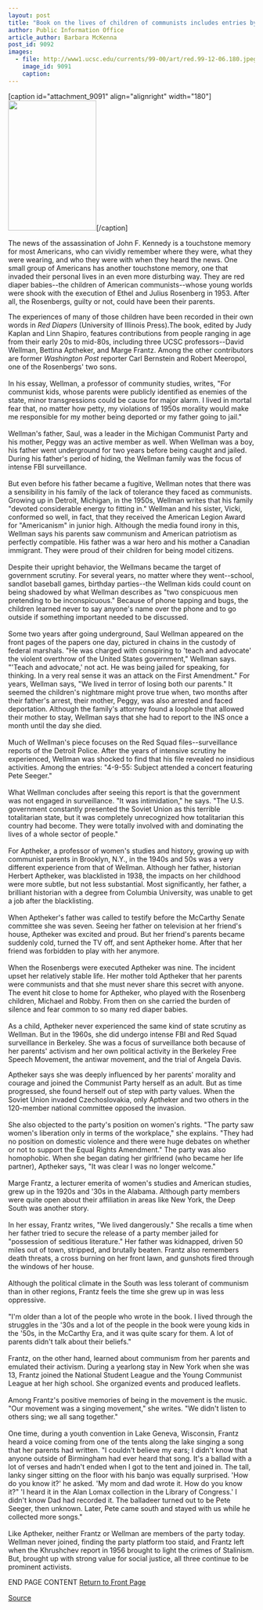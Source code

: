 ```yaml
---
layout: post
title: "Book on the lives of children of communists includes entries by three UCSC faculty"
author: Public Information Office
article_author: Barbara McKenna
post_id: 9092
images:
  - file: http://www1.ucsc.edu/currents/99-00/art/red.99-12-06.180.jpeg
    image_id: 9091
    caption: 
---
```


[caption id="attachment_9091" align="alignright" width="180"]<a href="http://dev-ucsc-news.pantheonsite.io/wp-content/uploads/1999/12/red.99-12-06.180.jpeg"><img class="size-full wp-image-9091" src="http://dev-ucsc-news.pantheonsite.io/wp-content/uploads/1999/12/red.99-12-06.180.jpeg" alt="" width="180" height="265" /></a>[/caption]
<p>
  The news of the assassination of John F. Kennedy is a touchstone memory for most Americans, who can vividly remember where they were, what they were wearing, and who they were with when they heard the news. One small group of Americans has another touchstone memory, one that invaded their personal lives in an even more disturbing way. They are red diaper babies--the children of American communists--whose young worlds were shook with the execution of Ethel and Julius Rosenberg in 1953. After all, the Rosenbergs, guilty or not, could have been their parents.
</p>The experiences of many of those children have been recorded in their own words in <i>Red Diapers</i> (University of Illinois Press).The book, edited by Judy Kaplan and Linn Shapiro, features contributions from people ranging in age from their early 20s to mid-80s, including three UCSC professors--David Wellman, Bettina Aptheker, and Marge Frantz. Among the other contributors are former <i>Washington Post</i> reporter Carl Bernstein and Robert Meeropol, one of the Rosenbergs' two sons.<br>
<br>
In his essay, Wellman, a professor of community studies, writes, "For communist kids, whose parents were publicly identified as enemies of the state, minor transgressions could be cause for major alarm. I lived in mortal fear that, no matter how petty, my violations of 1950s morality would make me responsible for my mother being deported or my father going to jail."<br>
<br>
Wellman's father, Saul, was a leader in the Michigan Communist Party and his mother, Peggy was an active member as well. When Wellman was a boy, his father went underground for two years before being caught and jailed. During his father's period of hiding, the Wellman family was the focus of intense FBI surveillance.<br>
<br>
But even before his father became a fugitive, Wellman notes that there was a sensibility in his family of the lack of tolerance they faced as communists. Growing up in Detroit, Michigan, in the 1950s, Wellman writes that his family "devoted considerable energy to fitting in." Wellman and his sister, Vicki, conformed so well, in fact, that they received the American Legion Award for "Americanism" in junior high. Although the media found irony in this, Wellman says his parents saw communism and American patriotism as perfectly compatible. His father was a war hero and his mother a Canadian immigrant. They were proud of their children for being model citizens.<br>
<br>
Despite their upright behavior, the Wellmans became the target of government scrutiny. For several years, no matter where they went--school, sandlot baseball games, birthday parties--the Wellman kids could count on being shadowed by what Wellman describes as "two conspicuous men pretending to be inconspicuous." Because of phone tapping and bugs, the children learned never to say anyone's name over the phone and to go outside if something important needed to be discussed.<br>
<br>
Some two years after going underground, Saul Wellman appeared on the front pages of the papers one day, pictured in chains in the custody of federal marshals. "He was charged with conspiring to 'teach and advocate' the violent overthrow of the United States government," Wellman says. "'Teach and advocate,' not act. He was being jailed for speaking, for thinking. In a very real sense it was an attack on the First Amendment." For years, Wellman says, "We lived in terror of losing both our parents." It seemed the children's nightmare might prove true when, two months after their father's arrest, their mother, Peggy, was also arrested and faced deportation. Although the family's attorney found a loophole that allowed their mother to stay, Wellman says that she had to report to the INS once a month until the day she died.<br>
<br>
Much of Wellman's piece focuses on the Red Squad files--surveillance reports of the Detroit Police. After the years of intensive scrutiny he experienced, Wellman was shocked to find that his file revealed no insidious activities. Among the entries: "4-9-55: Subject attended a concert featuring Pete Seeger."<br>
<br>
What Wellman concludes after seeing this report is that the government was not engaged in surveillance. "It was intimidation," he says. "The U.S. government constantly presented the Soviet Union as this terrible totalitarian state, but it was completely unrecognized how totalitarian this country had become. They were totally involved with and dominating the lives of a whole sector of people."<br>
<br>
For Aptheker, a professor of women's studies and history, growing up with communist parents in Brooklyn, N.Y., in the 1940s and 50s was a very different experience from that of Wellman. Although her father, historian Herbert Aptheker, was blacklisted in 1938, the impacts on her childhood were more subtle, but not less substantial. Most significantly, her father, a brilliant historian with a degree from Columbia University, was unable to get a job after the blacklisting.<br>
<br>
When Aptheker's father was called to testify before the McCarthy Senate committee she was seven. Seeing her father on television at her friend's house, Aptheker was excited and proud. But her friend's parents became suddenly cold, turned the TV off, and sent Aptheker home. After that her friend was forbidden to play with her anymore.<br>
<br>
When the Rosenbergs were executed Aptheker was nine. The incident upset her relatively stable life. Her mother told Aptheker that her parents were communists and that she must never share this secret with anyone. The event hit close to home for Aptheker, who played with the Rosenberg children, Michael and Robby. From then on she carried the burden of silence and fear common to so many red diaper babies.<br>
<br>
As a child, Aptheker never experienced the same kind of state scrutiny as Wellman. But in the 1960s, she did undergo intense FBI and Red Squad surveillance in Berkeley. She was a focus of surveillance both because of her parents' activism and her own political activity in the Berkeley Free Speech Movement, the antiwar movement, and the trial of Angela Davis.
<p>
  Aptheker says she was deeply influenced by her parents' morality and courage and joined the Communist Party herself as an adult. But as time progressed, she found herself out of step with party values. When the Soviet Union invaded Czechoslovakia, only Aptheker and two others in the 120-member national committee opposed the invasion.<br>
  <br>
  She also objected to the party's position on women's rights. "The party saw women's liberation only in terms of the workplace," she explains. "They had no position on domestic violence and there were huge debates on whether or not to support the Equal Rights Amendment." The party was also homophobic. When she began dating her girlfriend (who became her life partner), Aptheker says, "It was clear I was no longer welcome."<br>
  <br>
  Marge Frantz, a lecturer emerita of women's studies and American studies, grew up in the 1920s and '30s in the Alabama. Although party members were quite open about their affiliation in areas like New York, the Deep South was another story.<br>
  <br>
  In her essay, Frantz writes, "We lived dangerously." She recalls a time when her father tried to secure the release of a party member jailed for "possession of seditious literature." Her father was kidnapped, driven 50 miles out of town, stripped, and brutally beaten. Frantz also remembers death threats, a cross burning on her front lawn, and gunshots fired through the windows of her house.<br>
  <br>
  Although the political climate in the South was less tolerant of communism than in other regions, Frantz feels the time she grew up in was less oppressive.<br>
  <br>
  "I'm older than a lot of the people who wrote in the book. I lived through the struggles in the '30s and a lot of the people in the book were young kids in the '50s, in the McCarthy Era, and it was quite scary for them. A lot of parents didn't talk about their beliefs."<br>
  <br>
  Frantz, on the other hand, learned about communism from her parents and emulated their activism. During a yearlong stay in New York when she was 13, Frantz joined the National Student League and the Young Communist League at her high school. She organized events and produced leaflets.<br>
  <br>
  Among Frantz's positive memories of being in the movement is the music. "Our movement was a singing movement," she writes. "We didn't listen to others sing; we all sang together."<br>
  <br>
  One time, during a youth convention in Lake Geneva, Wisconsin, Frantz heard a voice coming from one of the tents along the lake singing a song that her parents had written. "I couldn't believe my ears; I didn't know that anyone outside of Birmingham had ever heard that song. It's a ballad with a lot of verses and hadn't ended when I got to the tent and joined in. The tall, lanky singer sitting on the floor with his banjo was equally surprised. 'How do you know it?' he asked. 'My mom and dad wrote it. How do you know it?" 'I heard it in the Alan Lomax collection in the Library of Congress.' I didn't know Dad had recorded it. The balladeer turned out to be Pete Seeger, then unknown. Later, Pete came south and stayed with us while he collected more songs."<br>
  <br>
  Like Aptheker, neither Frantz or Wellman are members of the party today. Wellman never joined, finding the party platform too staid, and Frantz left when the Khrushchev report in 1956 brought to light the crimes of Stalinism. But, brought up with strong value for social justice, all three continue to be prominent activists.
</p>
<p>
  END PAGE CONTENT <a href="../../index.html">Return to Front Page</a> <img align="bottom" alt=" " border="0" height="1" src="../../images/trans.gif" width="385">
</p>
<p><a href="http://www1.ucsc.edu/currents/99-00/12-06/red.html" title="Permalink to red">Source</a></p>
